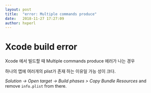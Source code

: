 ```yaml
---
layout: post
title:  "error: Multiple commands produce"
date:   2018-11-27 17:27:09
author: hxperl
---
```




# Xcode build error

Xcode 에서 빌드할 때 Multiple commands produce 에러가 나는 경우

하나의 앱에 여러개의 plist가 존재 하는 이유일 가능 성이 크다.

*Solution -> Open target -> Build phases > Copy Bundle Resources* and remove `info.plist` from there.